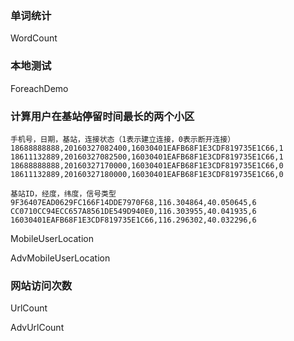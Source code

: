 

### 单词统计

WordCount

### 本地测试

ForeachDemo


### 计算用户在基站停留时间最长的两个小区
```
手机号，日期，基站，连接状态（1表示建立连接，0表示断开连接）
18688888888,20160327082400,16030401EAFB68F1E3CDF819735E1C66,1
18611132889,20160327082500,16030401EAFB68F1E3CDF819735E1C66,1
18688888888,20160327170000,16030401EAFB68F1E3CDF819735E1C66,0
18611132889,20160327180000,16030401EAFB68F1E3CDF819735E1C66,0
```

```
基站ID，经度，纬度，信号类型
9F36407EAD0629FC166F14DDE7970F68,116.304864,40.050645,6
CC0710CC94ECC657A8561DE549D940E0,116.303955,40.041935,6
16030401EAFB68F1E3CDF819735E1C66,116.296302,40.032296,6
```

MobileUserLocation

AdvMobileUserLocation


### 网站访问次数

UrlCount

AdvUrlCount











